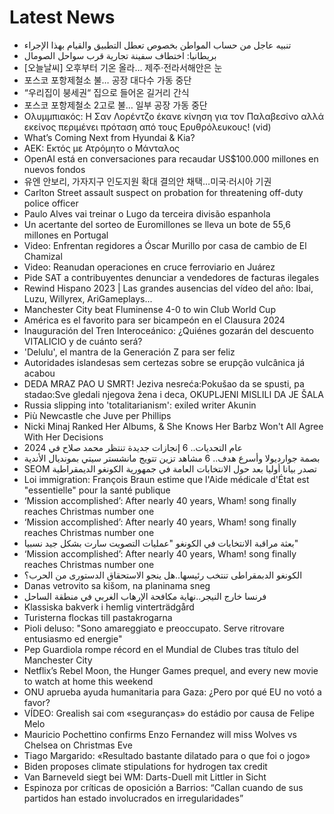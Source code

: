 # Latest News
-  تنبيه عاجل من حساب المواطن بخصوص تعطل التطبيق والقيام بهذا الإجراء
-  بريطانيا: اختطاف سفينة تجارية قرب سواحل الصومال
-  [오늘날씨] 오후부터 기온 올라… 제주·전라서해안은 눈
-  포스코 포항제철소 불… 공장 대다수 가동 중단
-  “우리집이 붕세권“ 집으로 들어온 길거리 간식
-  포스코 포항제철소 2고로 불… 일부 공장 가동 중단
-  Ολυμμπιακός: Η Σαν Λορέντζο έκανε κίνηση για τον Παλαβεσίνο αλλά εκείνος περιμένει πρόταση από τους Ερυθρόλευκους! (vid)
-  What’s Coming Next from Hyundai & Kia?
-  ΑΕΚ: Εκτός με Ατρόμητο ο Μάνταλος
-  OpenAI está en conversaciones para recaudar US$100.000 millones en nuevos fondos
-  유엔 안보리, 가자지구 인도지원 확대 결의안 채택…미국·러시아 기권
-  Carlton Street assault suspect on probation for threatening off-duty police officer
-  Paulo Alves vai treinar o Lugo da terceira divisão espanhola
-  Un acertante del sorteo de Euromillones se lleva un bote de 55,6 millones en Portugal
-  Video: Enfrentan regidores a Óscar Murillo por casa de cambio de El Chamizal
-  Video: Reanudan operaciones en cruce ferroviario en Juárez
-  Pide SAT a contribuyentes denunciar a vendedores de facturas ilegales
-  Rewind Hispano 2023 | Las grandes ausencias del vídeo del año: Ibai, Luzu, Willyrex, AriGameplays...
-  Manchester City beat Fluminense 4-0 to win Club World Cup
-  América es el favorito para ser bicampeón en el Clausura 2024
-  Inauguración del Tren Interoceánico: ¿Quiénes gozarán del descuento VITALICIO y de cuánto será?
-  'Delulu', el mantra de la Generación Z para ser feliz
-  Autoridades islandesas sem certezas sobre se erupção vulcânica já acabou
-  DEDA MRAZ PAO U SMRT! Jeziva nesreća:Pokušao da se spusti, pa stadao:Sve gledali njegova žena i deca, OKUPLJENI MISLILI DA JE ŠALA
-  Russia slipping into 'totalitarianism': exiled writer Akunin
-  Più Newcastle che Juve per Phillips
-  Nicki Minaj Ranked Her Albums, & She Knows Her Barbz Won't All Agree With Her Decisions
-  عام التحديات.. 6 إنجازات جديدة تنتظر محمد صلاح في 2024
-  بصمة جوارديولا وأسرع هدف.. 6 مشاهد تزين تتويج مانشستر سيتي بمونديال الأندية
-  SEOM تصدر بيانا أوليا بعد حول الانتخابات العامة في جمهورية الكونغو الديمقراطية
-  Loi immigration: François Braun estime que l'Aide médicale d'État est "essentielle" pour la santé publique
-  ‘Mission accomplished’: After nearly 40 years, Wham! song finally reaches Christmas number one
-  ‘Mission accomplished’: After nearly 40 years, Wham! song finally reaches Christmas number one
-  بعثة مراقبة الانتخابات في الكونغو "عمليات التصويت سارت بشكل جيد نسبيا"
-  ‘Mission accomplished’: After nearly 40 years, Wham! song finally reaches Christmas number one
-  الكونغو الدبمقراطى تنتخب رئيسها..هل ينجو الاستحقاق الدستورى من الحرب؟
-  Danas vetrovito sa kišom, na planinama sneg
-  فرنسا خارج النيجر..نهاية مكافحة الإرهاب الغربي في منطقة الساحل
-  Klassiska bakverk i hemlig vinter­trädgård
-  Turisterna flockas till pasta­krogarna
-  Pioli deluso: "Sono amareggiato e preoccupato. Serve ritrovare entusiasmo ed energie"
-  Pep Guardiola rompe récord en el Mundial de Clubes tras título del Manchester City
-  Netflix’s Rebel Moon, the Hunger Games prequel, and every new movie to watch at home this weekend
-  ONU aprueba ayuda humanitaria para Gaza: ¿Pero por qué EU no votó a favor?
-  VÍDEO: Grealish sai com «seguranças» do estádio por causa de Felipe Melo
-  Mauricio Pochettino confirms Enzo Fernandez will miss Wolves vs Chelsea on Christmas Eve
-  Tiago Margarido: «Resultado bastante dilatado para o que foi o jogo»
-  Biden proposes climate stipulations for hydrogen tax credit
-  Van Barneveld siegt bei WM: Darts-Duell mit Littler in Sicht
-  Espinoza por críticas de oposición a Barrios: “Callan cuando de sus partidos han estado involucrados en irregularidades”
